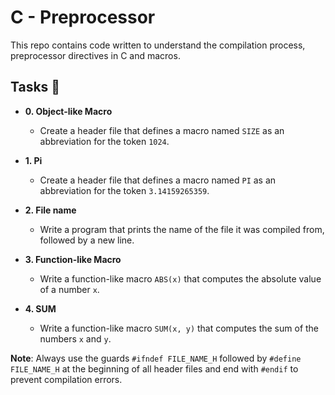 # C - Preprocessor

This repo contains code written to understand the compilation process, preprocessor directives in C and macros.

## Tasks :page_with_curl:

* **0. Object-like Macro**
  * Create a header file that defines a macro named `SIZE` as an abbreviation for the token `1024`.

* **1. Pi**
  * Create a header file that defines a macro named `PI` as an abbreviation for the token `3.14159265359`.

* **2. File name**
  * Write a program that prints the name of the file it was compiled from, followed by a new line.
 
* **3. Function-like Macro**
  * Write a function-like macro `ABS(x)` that computes the absolute value of a number `x`.

* **4. SUM**
  * Write a function-like macro `SUM(x, y)` that computes the sum of the numbers `x` and `y`.

**Note**:
Always use the guards `#ifndef FILE_NAME_H` followed by `#define FILE_NAME_H` at the beginning of all header files and end with `#endif` to prevent compilation errors.

